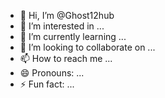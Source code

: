 - 👋 Hi, I’m @Ghost12hub
- 👀 I’m interested in ...
- 🌱 I’m currently learning ...
- 💞️ I’m looking to collaborate on ...
- 📫 How to reach me ...
- 😄 Pronouns: ...
- ⚡ Fun fact: ...

<!---
Ghost12hub/Ghost12hub is a ✨ special ✨ repository because its `README.md` (this file) appears on your GitHub profile.
You can click the Preview link to take a look at your changes.
--->
